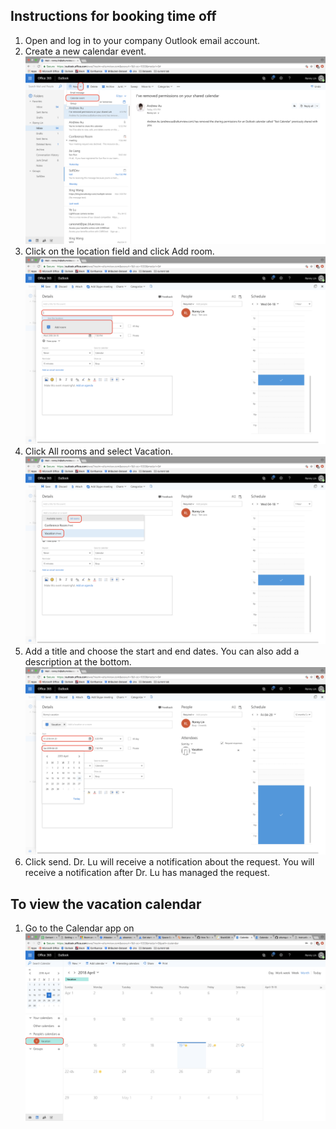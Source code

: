 ## Instructions for booking time off

 1. Open and log in to your company Outlook email account.
 2. Create a new calendar event. ![Calendar Event](img/Step_1_2.png)
 3. Click on the location field and click Add room. ![Add Room](img/Step_2.png)
 4. Click All rooms and select Vacation. ![enter image description here](img/Step_3_2.png)
 5. Add a title and choose the start and end dates. You can also add a description at the bottom. ![enter image description here](img/Step_4_2.png)
 6. Click send. Dr. Lu will receive a notification about the request. You will receive a notification after Dr. Lu has managed the request. 
 
## To view the vacation calendar
 1. Go to the Calendar app on ![enter image description here](img/View.png)

 


<!--stackedit_data:
eyJoaXN0b3J5IjpbMTA0NDExMDA4NywtODk0NTA5MzQsODkxNT
Q5MDIwLC0xODQ4ODY4MDc2LC0xOTc5MDUxMjg1LDczNzEyOTQ2
NSwxODI1Njc2MjQ3XX0=
-->